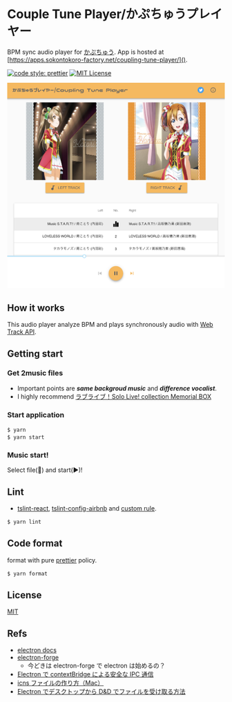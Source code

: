 <link rel="stylesheet" href="https://maxcdn.bootstrapcdn.com/font-awesome/4.4.0/css/font-awesome.min.css">

# Couple Tune Player/かぷちゅうプレイヤー

BPM sync audio player for [かぷちゅう](http://dic.nicovideo.jp/a/%E3%82%AB%E3%83%97%E5%8E%A8).
App is hosted at [https://apps.sokontokoro-factory.net/coupling-tune-player/]().

[![code style: prettier](https://img.shields.io/badge/code_style-prettier-ff69b4.svg?style=flat-square)](https://github.com/prettier/prettier)
[![MIT License](http://img.shields.io/badge/license-MIT-blue.svg?style=flat)](LICENSE)

![TOP](README_TOP.png)

## How it works

This audio player analyze BPM and plays synchronously audio with [Web Track API](https://developer.mozilla.org/ja/docs/Web/API/Web_Audio_API).

## Getting start

### Get 2music files

- Important points are **_same backgroud music_** and **_difference vocalist_**.
- I highly recommend [ラブライブ！Solo Live! collection Memorial BOX](http://www.lovelive-anime.jp/otonokizaka/release.html#cd82)

### Start application

```bash
$ yarn
$ yarn start
```

### Music start!

Select file(:paperclip:) and start(:arrow_forward:)!

## Lint

- [tslint-react](https://github.com/palantir/tslint-react), [tslint-config-airbnb](https://github.com/progre/tslint-config-airbnb) and [custom rule](tslint.json).

```bash
$ yarn lint
```

## Code format

format with pure [prettier](https://github.com/prettier/prettier) policy.

```bash
$ yarn format
```

## License

[MIT](LICENSE)

## Refs

- [electron docs](https://www.electronjs.org/docs)
- [electron-forge](https://www.electronforge.io/)
  - 今どきは electron-forge で electron は始めるの？
- [Electron で contextBridge による安全な IPC 通信](https://qiita.com/pochman/items/64b34e9827866664d436)
- [icns ファイルの作り方（Mac）](http://wakabamac.hatenablog.com/entry/2017/04/02/034254)
- [Electron でデスクトップから D&D でファイルを受け取る方法](https://archive.craftz.dog/blog.odoruinu.net/2016/09/01/get-files-via-drag-and-drop-from-desktop/index.html)
